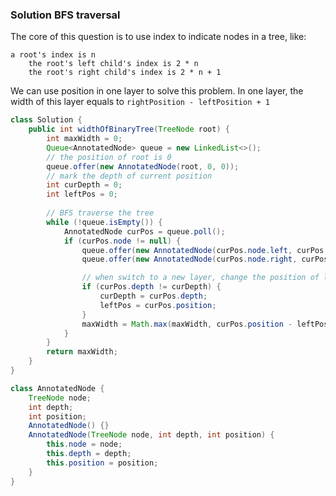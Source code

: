 ### Solution BFS traversal

The core of this question is to use index to indicate nodes in a tree, like:

```
a root's index is n
	the root's left child's index is 2 * n
	the root's right child's index is 2 * n + 1
```

We can use position in one layer to solve this problem. In one layer, the width of this layer equals to `rightPosition - leftPosition + 1`

```java
class Solution {
    public int widthOfBinaryTree(TreeNode root) {
        int maxWidth = 0;
        Queue<AnnotatedNode> queue = new LinkedList<>();
        // the position of root is 0
        queue.offer(new AnnotatedNode(root, 0, 0));
        // mark the depth of current position
        int curDepth = 0;
        int leftPos = 0;
        
        // BFS traverse the tree
        while (!queue.isEmpty()) {
            AnnotatedNode curPos = queue.poll();
            if (curPos.node != null) {
                queue.offer(new AnnotatedNode(curPos.node.left, curPos.depth + 1, curPos.position * 2));
                queue.offer(new AnnotatedNode(curPos.node.right, curPos.depth + 1, curPos.position * 2 + 1));

                // when switch to a new layer, change the position of leftmost node
                if (curPos.depth != curDepth) {
                    curDepth = curPos.depth;
                    leftPos = curPos.position;
                }
                maxWidth = Math.max(maxWidth, curPos.position - leftPos + 1);
            }
        }
        return maxWidth;
    }
}

class AnnotatedNode {
    TreeNode node;
    int depth;
    int position;
    AnnotatedNode() {}
    AnnotatedNode(TreeNode node, int depth, int position) {
        this.node = node;
        this.depth = depth;
        this.position = position;
    }
}
```

